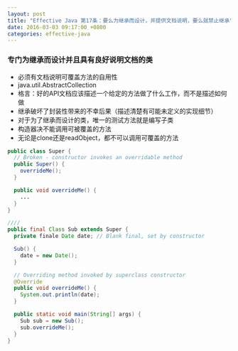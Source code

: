 ```yaml
---
layout: post
title: "Effective Java 第17条：要么为继承而设计，并提供文档说明，要么就禁止继承"
date: 2016-03-03 09:17:00 +0800
categories: effective-java
---
```


### 专门为继承而设计并且具有良好说明文档的类
* 必须有文档说明可覆盖方法的自用性
* java.util.AbstractCollection
* 格言：好的API文档应该描述一个给定的方法做了什么工作，而不是描述如何做
* 继承破坏了封装性带来的不幸后果（描述清楚有可能未定义的实现细节）
* 对于为了继承而设计的类，唯一的测试方法就是编写子类
* 构造器决不能调用可被覆盖的方法
* 无论是clone还是readObject，都不可以调用可覆盖的方法

~~~java
public class Super {
  // Broken - constructor invokes an overridable method
  public Super() {
    overrideMe();
  }

  public void overrideMe() {
    ...
  }
}

////
public final Class Sub extends Super {
  private finale Date date; // Blank final, set by constructor

  Sub() {
    date = new Date();
  }

  // Overriding method invoked by superclass constructor
  @Override
  public void overrideMe() {
    System.out.println(date);
  }

  public static void main(String[] args) {
    Sub sub = new Sub();
    sub.overrideMe();
  }
}
~~~
